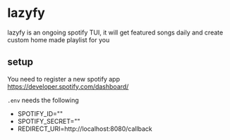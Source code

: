 # lazyfy
lazyfy is an ongoing spotify TUI, it will get featured songs daily and create custom home made playlist for you

## setup
You need to register a new spotify app https://developer.spotify.com/dashboard/

```.env``` needs the following
- SPOTIFY_ID=""
- SPOTIFY_SECRET=""
- REDIRECT_URI=http://localhost:8080/callback
